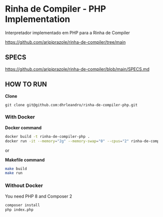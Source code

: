 # Rinha de Compiler - PHP Implementation

Interpretador implementado em PHP para a Rinha de Compiler

https://github.com/aripiprazole/rinha-de-compiler/tree/main

## SPECS

https://github.com/aripiprazole/rinha-de-compiler/blob/main/SPECS.md

## HOW TO RUN

**Clone**
```
git clone git@github.com:dhrleandro/rinha-de-compiler-php.git
```

### With Docker

**Docker command**
```sh
docker build -t rinha-de-compiler-php .
docker run -it --memory="2g" --memory-swap="0" --cpus="2" rinha-de-compiler-php
```

or

**Makefile command**
```sh
make build
make run
```

### Without Docker

You need PHP 8 and Composer 2

```sh
composer install
php index.php
```

